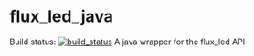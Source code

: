 # flux_led_java
Build status: [![build_status](https://travis-ci.org/phillip-kruger/apiee.svg?branch=master)](https://travis-ci.org/phillip-kruger/apiee)
A java wrapper for the flux_led API
